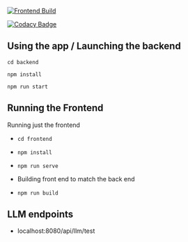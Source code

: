 [![Frontend Build](https://github.com/dyrel78/FlashNote/actions/workflows/build.yml/badge.svg)](https://github.com/dyrel78/FlashNote/actions/workflows/build.yml)



[![Codacy Badge](https://app.codacy.com/project/badge/Grade/dc3cb21cb3ce4eb0811637ce4ca672c2)](https://app.codacy.com/gh/dyrel78/FlashNote/dashboard?utm_source=gh&utm_medium=referral&utm_content=&utm_campaign=Badge_grade)

## Using the app / Launching the backend 

`cd backend`

  `npm install`

`npm run start`




## Running the Frontend


Running just the frontend

* `cd frontend`

* `npm install`

* `npm run serve` 


* Building front end to match the back end

* `npm run build`

## LLM endpoints

* localhost:8080/api/llm/test
